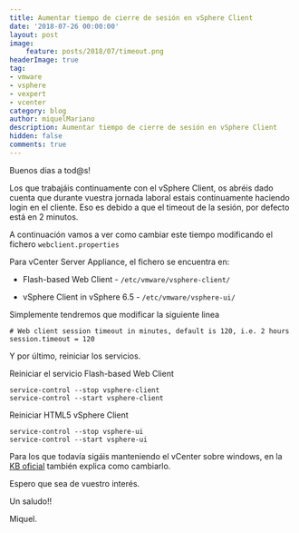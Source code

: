 ```yaml
---
title: Aumentar tiempo de cierre de sesión en vSphere Client
date: '2018-07-26 00:00:00'
layout: post
image: 
	feature: posts/2018/07/timeout.png
headerImage: true
tag:
- vmware
- vsphere
- vexpert
- vcenter
category: blog
author: miquelMariano
description: Aumentar tiempo de cierre de sesión en vSphere Client
hidden: false
comments: true
---
```


Buenos dias a tod@s!

Los que trabajáis continuamente con el vSphere Client, os abréis dado cuenta que durante vuestra jornada laboral estais continuamente haciendo login en el cliente. Eso es debido a que el timeout de la sesión, por defecto está en 2 minutos.

A continuación vamos a ver como cambiar este tiempo modificando el fichero `webclient.properties` 

Para vCenter Server Appliance, el fichero se encuentra en:

* Flash-based Web Client - `/etc/vmware/vsphere-client/`

* vSphere Client in vSphere 6.5 - `/etc/vmware/vsphere-ui/`

Simplemente tendremos que modificar la siguiente linea

```ssh
# Web client session timeout in minutes, default is 120, i.e. 2 hours
session.timeout = 120
```

Y por último, reiniciar los servicios.

Reiniciar el servicio Flash-based Web Client 

```ssh
service-control --stop vsphere-client
service-control --start vsphere-client
```

Reiniciar HTML5 vSphere Client 

```ssh
service-control --stop vsphere-ui
service-control --start vsphere-ui
```

Para los que todavía sigáis manteniendo el vCenter sobre windows, en la [KB oficial](https://kb.vmware.com/s/article/2040626) también explica como cambiarlo.

Espero que sea de vuestro interés.

Un saludo!!

Miquel.